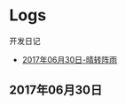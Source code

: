 # Logs
开发日记


* [2017年06月30日-晴转阵雨](https://github.com/binbinguo/Logs/blob/master/README.md#log_20170630)


## 2017年06月30日
<span id="#log_20170630"></span>